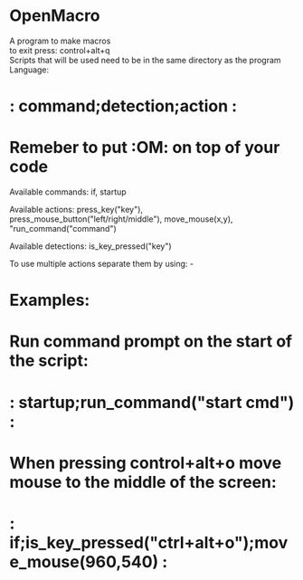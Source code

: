# OpenMacro
A program to make macros                   
to exit press: control+alt+q                              
Scripts that will be used need to be in the same directory as the program                                 
Language:                            
# : command;detection;action :
# Remeber to put :OM: on top of your code

Available commands:
if, startup

Available actions:
press_key("key"), press_mouse_button("left/right/middle"), move_mouse(x,y), "run_command("command")

Available detections:
is_key_pressed("key")

To use multiple actions separate them by using: -             
                              
# Examples:
# Run command prompt on the start of the script: 
# : startup;run_command("start cmd") :
# When pressing control+alt+o move mouse to the middle of the screen: 
# : if;is_key_pressed("ctrl+alt+o");move_mouse(960,540) :


